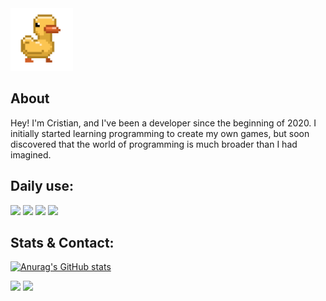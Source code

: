 <img src="./assets/ducky.gif" width="100px">

## About

Hey! I'm Cristian, and I've been a developer since the beginning of 2020. I initially started learning programming to create my own games, but soon discovered that the world of programming is much broader than I had imagined.

## Daily use:

![](https://img.shields.io/badge/JavaScript-F7DF1E?style=for-the-badge&logo=javascript&logoColor=black)
![](https://img.shields.io/badge/Node.JS-43853D?style=for-the-badge&logo=node.js&logoColor=white)
![](https://img.shields.io/badge/Python-4584b6?style=for-the-badge&logo=python&logoColor=white)
![](https://img.shields.io/badge/C/C++-919198?style=for-the-badge&logo=c&logoColor=white)

## Stats & Contact:

[![Anurag's GitHub stats](https://github-readme-stats.vercel.app/api?username=matheuscristian&show_icons=true&theme=calm)](https://github.com/anuraghazra/github-readme-stats)

[![](https://img.shields.io/badge/GitHub-100000?style=for-the-badge&logo=github&logoColor=white)](https://github.com/matheuscristian)
[![](https://img.shields.io/badge/Gmail-BB001B?style=for-the-badge&logo=gmail&logoColor=white)](mailto:matheuscristianrg@gmail.com)
